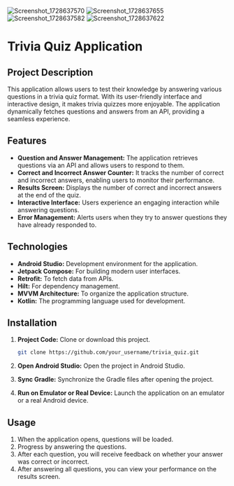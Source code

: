 ![Screenshot_1728637570](https://github.com/user-attachments/assets/457eaa43-c64c-4875-b0b8-13f8d696d539)
![Screenshot_1728637655](https://github.com/user-attachments/assets/288e9b2b-90d3-49d8-bbc8-868e2c19fd3b)
![Screenshot_1728637582](https://github.com/user-attachments/assets/8ae46174-9d0c-4566-8e16-f33cd1062bbf)
![Screenshot_1728637622](https://github.com/user-attachments/assets/d8eb7c56-bc30-4d81-8537-8312fe80b8ce)

# Trivia Quiz Application

## Project Description

This application allows users to test their knowledge by answering various questions in a trivia quiz format. With its user-friendly interface and interactive design, it makes trivia quizzes more enjoyable. The application dynamically fetches questions and answers from an API, providing a seamless experience.

## Features

- **Question and Answer Management:** The application retrieves questions via an API and allows users to respond to them.
- **Correct and Incorrect Answer Counter:** It tracks the number of correct and incorrect answers, enabling users to monitor their performance.
- **Results Screen:** Displays the number of correct and incorrect answers at the end of the quiz.
- **Interactive Interface:** Users experience an engaging interaction while answering questions.
- **Error Management:** Alerts users when they try to answer questions they have already responded to.

## Technologies

- **Android Studio:** Development environment for the application.
- **Jetpack Compose:** For building modern user interfaces.
- **Retrofit:** To fetch data from APIs.
- **Hilt:** For dependency management.
- **MVVM Architecture:** To organize the application structure.
- **Kotlin:** The programming language used for development.

## Installation

1. **Project Code:** Clone or download this project.
    ```bash
    git clone https://github.com/your_username/trivia_quiz.git
    ```

2. **Open Android Studio:** Open the project in Android Studio.

3. **Sync Gradle:** Synchronize the Gradle files after opening the project.

4. **Run on Emulator or Real Device:** Launch the application on an emulator or a real Android device.

## Usage

1. When the application opens, questions will be loaded.
2. Progress by answering the questions.
3. After each question, you will receive feedback on whether your answer was correct or incorrect.
4. After answering all questions, you can view your performance on the results screen.


